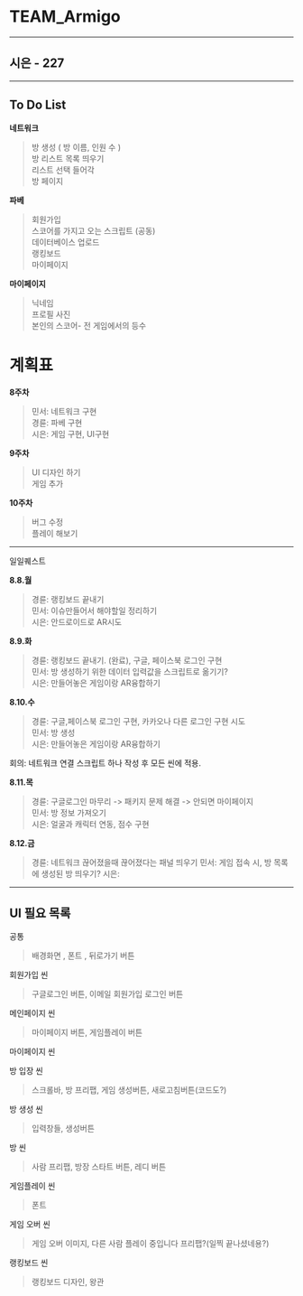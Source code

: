 # TEAM_Armigo
--------------
## 시은 - 227
--------------

To Do List
--------------

**네트워크**
>방 생성 ( 방 이름, 인원 수 )<br>
>방 리스트 목록 띄우기<br>
>리스트 선택 들어각<br>
>방 페이지<br>

**파베**
>회원가입 <br>
>스코어를 가지고 오는 스크립트 (공동)<br>
>데이터베이스 업로드 <br>
>랭킹보드<br>
>마이페이지 <br>

**마이페이지**
>닉네임<br>
>프로필 사진<br>
>본인의 스코어- 전 게임에서의 등수<br>



# 계획표

**8주차**
>민서: 네트워크 구현<br>
>경륜: 파베 구현<br>
>시은: 게임 구현, UI구현<br>

**9주차**
>UI 디자인 하기<br>
>게임 추가<br>

**10주차**
>버그 수정<br>
>플레이 해보기<br>

--------------------------

일일퀘스트

**8.8.월**
>경륜: 랭킹보드 끝내기<br>
>민서: 이슈만들어서 해야할일 정리하기<br>
>시은: 안드로이드로 AR시도<br>

**8.9.화**
>경륜: 랭킹보드 끝내기. (완료), 구글, 페이스북 로그인 구현 <br>
>민서: 방 생성하기 위한 데이터 입력값을 스크립트로 옮기기?<br>
>시은: 만들어놓은 게임이랑 AR융합하기<br>

**8.10.수**
>경륜: 구글,페이스북 로그인 구현, 카카오나 다른 로그인 구현 시도<br>
>민서: 방 생성<br>
>시은: 만들어놓은 게임이랑 AR융합하기<br>

회의: 네트워크 연결 스크립트 하나 작성 후 모든 씬에 적용.

**8.11.목**
>경륜: 구글로그인 마무리 -> 패키지 문제 해결 -> 안되면 마이페이지 <br>
>민서: 방 정보 가져오기<br>
>시은: 얼굴과 캐릭터 연동, 점수 구현<br>

**8.12.금**
>경륜: 네트워크 끊어졌을때 끊어졌다는 패널 띄우기
>민서: 게임 접속 시, 방 목록에 생성된 방 띄우기?
>시은: 

-----------

## UI 필요 목록

공통
> 배경화면 , 폰트 , 뒤로가기 버튼

회원가입 씬
> 구글로그인 버튼, 이메일 회원가입 로그인 버튼

메인페이지 씬
> 마이페이지 버튼, 게임플레이 버튼

마이페이지 씬
> 

방 입장 씬
> 스크롤바, 방 프리팹, 게임 생성버튼, 새로고침버튼(코드도?)

방 생성 씬
> 입력창들, 생성버튼

방 씬
> 사람 프리팹, 방장 스타트 버튼, 레디 버튼

게임플레이 씬
> 폰트

게임 오버 씬
> 게임 오버 이미지, 다른 사람 플레이 중입니다 프리팹?(일찍 끝나셨네용?)

랭킹보드 씬
> 랭킹보드 디자인, 왕관


